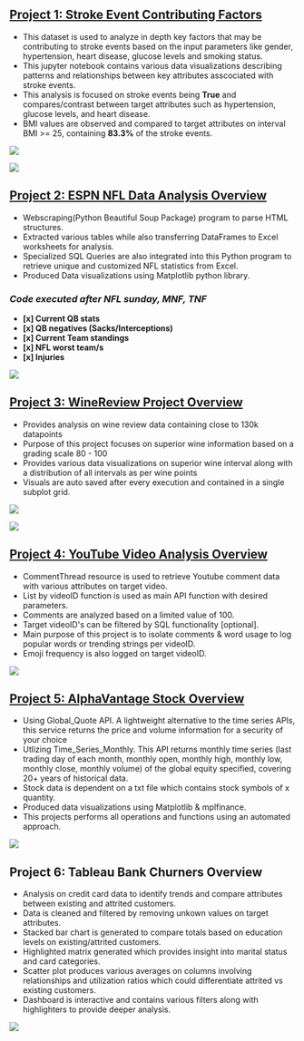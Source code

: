 ## [Project 1: Stroke Event Contributing Factors](https://github.com/Adan-Macias/Stroke_Project/blob/main/Stroke_Events.ipynb)
- This dataset is used to analyze in depth key factors that may be contributing to stroke events based on the input parameters like gender, hypertension, heart disease, glucose levels and smoking status.
- This jupyter notebook contains various data visualizations describing patterns and relationships between key attributes asscociated with stroke events.
- This analysis is focused on stroke events being **True** and compares/contrast between target attributes such as hypertension, glucose levels, and heart disease.
- BMI values are observed and compared to target attributes on interval BMI >= 25, containing **83.3%** of the stroke events.

![](https://raw.githubusercontent.com/Adan-Macias/Adan_Portfolio/main/Images/hyper_hd.PNG)


![](https://raw.githubusercontent.com/Adan-Macias/Adan_Portfolio/main/Images/glucose_bmi.PNG)


## [Project 2: ESPN NFL Data Analysis Overview](https://github.com/Adan-Macias/espn_nfl_stats)
- Webscraping(Python Beautiful Soup Package) program to parse HTML structures.
- Extracted various tables while also transferring DataFrames to Excel worksheets for analysis. 
- Specialized SQL Queries are also integrated into this Python program to retrieve unique and customized NFL statistics from Excel.
- Produced Data visualizations using Matplotlib python library.

### *Code executed after NFL sunday, MNF, TNF*

  - **[x] Current QB stats**
  - **[x] QB negatives (Sacks/Interceptions)**
  - **[x] Current Team standings**
  - **[x] NFL worst team/s**
  - **[x] Injuries**
 
![](https://raw.githubusercontent.com/Adan-Macias/espn_nfl_stats/main/Data_Visuals/TD_SACK.png)

## [Project 3: WineReview Project Overview](https://github.com/Adan-Macias/WineReview_Project)
- Provides analysis on wine review data containing close to 130k datapoints
- Purpose of this project focuses on superior wine information based on a grading scale 80 - 100
- Provides various data visualizations on superior wine interval along with a distribution of all intervals as per wine points
- Visuals are auto saved after every execution and contained in a single subplot grid.

![](https://raw.githubusercontent.com/Adan-Macias/WineReview_Project/master/Data_Visuals/wine_quality.png)

![](https://raw.githubusercontent.com/Adan-Macias/WineReview_Project/master/Data_Visuals/top25_variations.png)


## [Project 4: YouTube Video Analysis Overview](https://github.com/Adan-Macias/Youtube_Project)
- CommentThread resource is used to retrieve Youtube comment data with various attributes on target video.
- List by videoID function is used as main API function with desired parameters.
- Comments are analyzed based on a limited value of 100.
- Target videoID's can be filtered by SQL functionality [optional].
- Main purpose of this project is to isolate comments & word usage to log popular words or trending strings per videoID.
- Emoji frequency is also logged on target videoID.

![](https://raw.githubusercontent.com/Adan-Macias/Adan_Portfolio/main/Images/popularity_100.png)

## [Project 5: AlphaVantage Stock Overview](https://github.com/Adan-Macias/Stock_Project)
- Using Global_Quote API. A lightweight alternative to the time series APIs, this service returns the price and volume information for a security of your choice
- Utlizing Time_Series_Monthly. This API returns monthly time series (last trading day of each month, monthly open, monthly high, monthly low, monthly close, monthly volume) of the global equity specified, covering 20+ years of historical data. 
- Stock data is dependent on a txt file which contains stock symbols of x quantity.
- Produced data visualizations using Matplotlib & mplfinance.
- This projects performs all operations and functions using an automated approach.

![](https://raw.githubusercontent.com/Adan-Macias/Adan_Portfolio/main/Images/MSFT.png)

## Project 6: Tableau Bank Churners Overview
- Analysis on credit card data to identify trends and compare attributes between existing and attrited customers.
- Data is cleaned and filtered by removing unkown values on target attributes.
- Stacked bar chart is generated to compare totals based on education levels on existing/attrited customers.
- Highlighted matrix generated which provides insight into marital status and card categories.
- Scatter plot produces various averages on columns involving relationships and utilization ratios which could differentiate attrited vs existing customers.
- Dashboard is interactive and contains various filters along with highlighters to provide deeper analysis.

![](https://raw.githubusercontent.com/Adan-Macias/Adan_Portfolio/main/Images/Dashboard-1.PNG)

